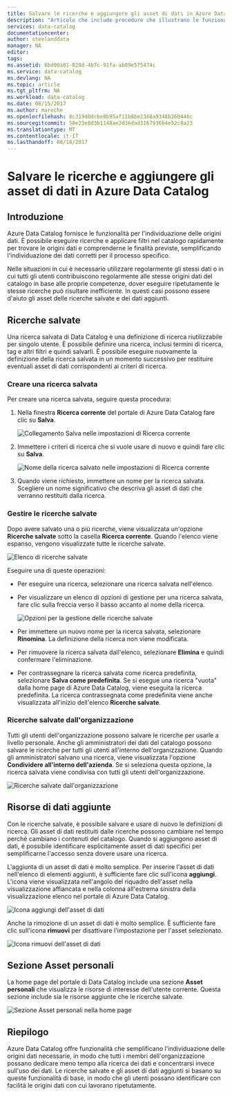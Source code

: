 ```yaml
---
title: Salvare le ricerche e aggiungere gli asset di dati in Azure Data Catalog | Microsoft Docs
description: "Articolo che include procedure che illustrano le funzionalità di Azure Data Catalog per il salvataggio delle origini dati e risorse dei dati per un uso successivo."
services: data-catalog
documentationcenter: 
author: steelanddata
manager: NA
editor: 
tags: 
ms.assetid: 6bd00a81-820d-4b7c-91fa-ab09e575474c
ms.service: data-catalog
ms.devlang: NA
ms.topic: article
ms.tgt_pltfrm: NA
ms.workload: data-catalog
ms.date: 08/15/2017
ms.author: maroche
ms.openlocfilehash: 8c319d0dcbe8b95af11b8be2368a9348b260446c
ms.sourcegitcommit: 50e23e8d3b1148ae2d36dad3167936b4e52c8a23
ms.translationtype: MT
ms.contentlocale: it-IT
ms.lasthandoff: 08/18/2017
---
```

# <a name="save-searches-and-pin-data-assets-in-azure-data-catalog"></a>Salvare le ricerche e aggiungere gli asset di dati in Azure Data Catalog
## <a name="introduction"></a>Introduzione
Azure Data Catalog fornisce le funzionalità per l'individuazione delle origini dati. È possibile eseguire ricerche e applicare filtri nel catalogo rapidamente per trovare le origini dati e comprenderne le finalità previste, semplificando l'individuazione dei dati corretti per il processo specifico.

Nelle situazioni in cui è necessario utilizzare regolarmente gli stessi dati o in cui tutti gli utenti contribuiscono regolarmente alle stesse origini dati del catalogo in base alle proprie competenze, dover eseguire ripetutamente le stesse ricerche può risultare inefficiente. In questi casi possono essere d'aiuto gli asset delle ricerche salvate e dei dati aggiunti.

## <a name="saved-searches"></a>Ricerche salvate
Una ricerca salvata di Data Catalog è una definizione di ricerca riutilizzabile per singolo utente. È possibile definire una ricerca, inclusi termini di ricerca, tag e altri filtri e quindi salvarli. È possibile eseguire nuovamente la definizione della ricerca salvata in un momento successivo per restituire eventuali asset di dati corrispondenti ai criteri di ricerca.

### <a name="create-a-saved-search"></a>Creare una ricerca salvata
Per creare una ricerca salvata, seguire questa procedura:
1. Nella finestra **Ricerca corrente** del portale di Azure Data Catalog fare clic su **Salva**. 

    ![Collegamento Salva nelle impostazioni di Ricerca corrente](./media/data-catalog-how-to-save-pin/01-save-option.png) 

2. Immettere i criteri di ricerca che si vuole usare di nuovo e quindi fare clic su **Salva**.

    ![Nome della ricerca salvato nelle impostazioni di Ricerca corrente](./media/data-catalog-how-to-save-pin/02-name.png)

3. Quando viene richiesto, immettere un nome per la ricerca salvata. Scegliere un nome significativo che descriva gli asset di dati che verranno restituiti dalla ricerca.

### <a name="manage-saved-searches"></a>Gestire le ricerche salvate
Dopo avere salvato una o più ricerche, viene visualizzata un'opzione **Ricerche salvate** sotto la casella **Ricerca corrente**. Quando l'elenco viene espanso, vengono visualizzate tutte le ricerche salvate.

 ![Elenco di ricerche salvate](./media/data-catalog-how-to-save-pin/03-list.png)

Eseguire una di queste operazioni:

* Per eseguire una ricerca, selezionare una ricerca salvata nell'elenco.

* Per visualizzare un elenco di opzioni di gestione per una ricerca salvata, fare clic sulla freccia verso il basso accanto al nome della ricerca.

    ![Opzioni per la gestione delle ricerche salvate](./media/data-catalog-how-to-save-pin/04-managing.png)

* Per immettere un nuovo nome per la ricerca salvata, selezionare **Rinomina**. La definizione della ricerca non viene modificata.

* Per rimuovere la ricerca salvata dall'elenco, selezionare **Elimina** e quindi confermare l'eliminazione.

* Per contrassegnare la ricerca salvata come ricerca predefinita, selezionare **Salva come predefinita**. Se si esegue una ricerca "vuota" dalla home page di Azure Data Catalog, viene eseguita la ricerca predefinita. La ricerca contrassegnata come predefinita viene anche visualizzata all'inizio dell'elenco **Ricerche salvate**.

### <a name="organizational-saved-searches"></a>Ricerche salvate dall'organizzazione
Tutti gli utenti dell'organizzazione possono salvare le ricerche per usarle a livello personale. Anche gli amministratori dei dati del catalogo possono salvare le ricerche per tutti gli utenti all'interno dell'organizzazione. Quando gli amministratori salvano una ricerca, viene visualizzata l'opzione **Condividere all'interno dell'azienda**. Se si seleziona questa opzione, la ricerca salvata viene condivisa con tutti gli utenti dell'organizzazione.

 ![Ricerche salvate dall'organizzazione](./media/data-catalog-how-to-save-pin/08-organizational-saved-search.png)

## <a name="pinned-data-assets"></a>Risorse di dati aggiunte
Con le ricerche salvate, è possibile salvare e usare di nuovo le definizioni di ricerca. Gli asset di dati restituiti dalle ricerche possono cambiare nel tempo perché cambiano i contenuti del catalogo. Quando si aggiungono asset di dati, è possibile identificare esplicitamente asset di dati specifici per semplificarne l'accesso senza dovere usare una ricerca.

L'aggiunta di un asset di dati è molto semplice. Per inserire l'asset di dati nell'elenco di elementi aggiunti, è sufficiente fare clic sull'icona **aggiungi**. L'icona viene visualizzata nell'angolo del riquadro dell'asset nella visualizzazione affiancata e nella colonna all'estrema sinistra della visualizzazione elenco nel portale di Azure Data Catalog.

![Icona aggiungi dell'asset di dati](./media/data-catalog-how-to-save-pin/05-pinning.png)

Anche la rimozione di un asset di dati è molto semplice. È sufficiente fare clic sull'icona **rimuovi** per disattivare l'impostazione per l'asset selezionato.

![Icona rimuovi dell'asset di dati](./media/data-catalog-how-to-save-pin/06-unpinning.png)

## <a name="the-my-assets-section"></a>Sezione Asset personali
La home page del portale di Data Catalog include una sezione **Asset personali** che visualizza le risorse di interesse dell'utente corrente. Questa sezione include sia le risorse aggiunte che le ricerche salvate.

![Sezione Asset personali nella home page](./media/data-catalog-how-to-save-pin/07-my-assets.png)

## <a name="summary"></a>Riepilogo
Azure Data Catalog offre funzionalità che semplificano l'individuazione delle origini dati necessarie, in modo che tutti i membri dell'organizzazione possano dedicare meno tempo alla ricerca dei dati e concentrarsi invece sull'uso dei dati. Le ricerche salvate e gli asset di dati aggiunti si basano su queste funzionalità di base, in modo che gli utenti possano identificare con facilità le origini dati con cui lavorano ripetutamente.

